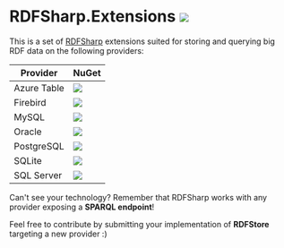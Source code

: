 # RDFSharp.Extensions <a href="https://github.com/mdesalvo/RDFSharp.Extensions/releases"><img src="https://img.shields.io/nuget/v/RDFSharp.Extensions.AzureTable?style=flat-square&color=abcdef&logo=nuget&label=version"/></a>

This is a set of <a href="https://github.com/mdesalvo/RDFSharp">RDFSharp</a> extensions suited for storing and querying big RDF data on the following providers: 

|Provider|NuGet|
|------|-----|
|Azure Table|<a href="https://www.nuget.org/packages/RDFSharp.Extensions.AzureTable"><img src="https://img.shields.io/nuget/dt/RDFSharp.Extensions.AzureTable?style=flat-square&color=abcdef&logo=nuget"/></a>|
|Firebird|<a href="https://www.nuget.org/packages/RDFSharp.Extensions.Firebird"><img src="https://img.shields.io/nuget/dt/RDFSharp.Extensions.Firebird?style=flat-square&color=abcdef&logo=nuget"/></a>|
|MySQL|<a href="https://www.nuget.org/packages/RDFSharp.Extensions.MySQL"><img src="https://img.shields.io/nuget/dt/RDFSharp.Extensions.MySQL?style=flat-square&color=abcdef&logo=nuget"/></a>
|Oracle|<a href="https://www.nuget.org/packages/RDFSharp.Extensions.Oracle"><img src="https://img.shields.io/nuget/dt/RDFSharp.Extensions.Oracle?style=flat-square&color=abcdef&logo=nuget"/></a>|
|PostgreSQL|<a href="https://www.nuget.org/packages/RDFSharp.Extensions.PostgreSQL"><img src="https://img.shields.io/nuget/dt/RDFSharp.Extensions.PostgreSQL?style=flat-square&color=abcdef&logo=nuget"/></a>|
|SQLite|<a href="https://www.nuget.org/packages/RDFSharp.Extensions.SQLite"><img src="https://img.shields.io/nuget/dt/RDFSharp.Extensions.SQLite?style=flat-square&color=abcdef&logo=nuget"/></a>|
|SQL Server|<a href="https://www.nuget.org/packages/RDFSharp.Extensions.SQLServer"><img src="https://img.shields.io/nuget/dt/RDFSharp.Extensions.SQLServer?style=flat-square&color=abcdef&logo=nuget"/></a>|

Can't see your technology? Remember that RDFSharp works with any provider exposing a **SPARQL endpoint**!

Feel free to contribute by submitting your implementation of **RDFStore** targeting a new provider :)
